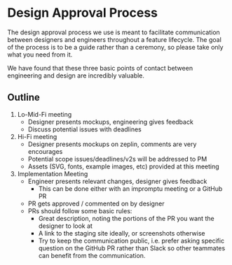 # Design Approval Process

The design approval process we use is meant to facilitate communication between
designers and engineers throughout a feature lifecycle. The goal of the process
is to be a guide rather than a ceremony, so please take only what you need from it.

We have found that these three basic points of contact between engineering and
design are incredibly valuable.

## Outline

1. Lo-Mid-Fi meeting
   - Designer presents mockups, engineering gives feedback
   - Discuss potential issues with deadlines
2. Hi-Fi meeting
   - Designer presents mockups on zeplin, comments are very encourages
   - Potential scope issues/deadlines/v2s will be addressed to PM
   - Assets (SVG, fonts, example images, etc) provided at this meeting
3. Implementation Meeting
   - Engineer presents relevant changes, designer gives feedback
     - This can be done either with an impromptu meeting or a GitHub PR
   - PR gets approved / commented on by designer
   - PRs should follow some basic rules:
     - Great description, noting the portions of the PR you want the designer
       to look at
     - A link to the staging site ideally, or screenshots otherwise
     - Try to keep the communication public, i.e. prefer asking specific
       question on the GitHub PR rather than Slack so other teammates can
       benefit from the communication.
